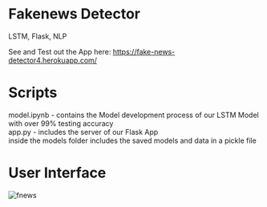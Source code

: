 # Fakenews Detector
LSTM, Flask, NLP

See and Test out the App here:
 https://fake-news-detector4.herokuapp.com/
 
 # Scripts
 model.ipynb - contains the Model development process of our LSTM Model with over 99% testing accuracy <br>
 app.py - includes the server of our Flask App <br>
 inside the models folder includes the saved models and data in a pickle file
 
 # User Interface
 
![fnews](https://user-images.githubusercontent.com/38846737/85176319-8f9bdc80-b247-11ea-8796-8712affcf428.png)

